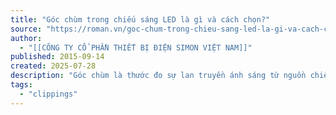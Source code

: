 ```yaml
---
title: "Góc chùm trong chiếu sáng LED là gì và cách chọn?"
source: "https://roman.vn/goc-chum-trong-chieu-sang-led-la-gi-va-cach-chon.html"
author:
  - "[[CÔNG TY CỔ PHẦN THIẾT BỊ ĐIỆN SIMON VIỆT NAM]]"
published: 2015-09-14
created: 2025-07-28
description: "Góc chùm là thước đo sự lan truyền ánh sáng từ nguồn chiếu. Đây là yếu tố có ảnh hưởng không nhỏ đến chất lượng chiếu sáng của đèn led."
tags:
  - "clippings"
---
```


